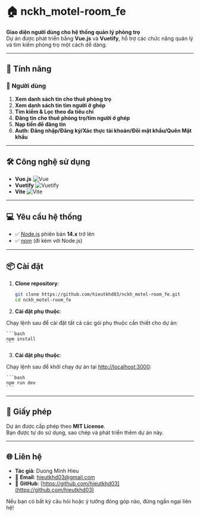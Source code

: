 # 🏠 nckh_motel-room_fe

**Giao diện người dùng cho hệ thống quản lý phòng trọ**  
Dự án được phát triển bằng **Vue.js** và **Vuetify**, hỗ trợ các chức năng quản lý và tìm kiếm phòng trọ một cách dễ dàng.

---

## 🌟 **Tính năng**

### 👥 **Người dùng**

1.  **Xem danh sách tin cho thuê phòng trọ**
2.  **Xem danh sách tin tìm người ở ghép**
3.  **Tìm kiếm & Lọc theo đa tiêu chí**
4.  **Đăng tin cho thuê phòng trọ/tìm người ở ghép**
5.  **Nạp tiền để đăng tin**
6.  **Auth: Đăng nhập/Đăng ký/Xác thực tài khoản/Đổi mật khẩu/Quên Mật khẩu**

---

## 🛠️ **Công nghệ sử dụng**

- **Vue.js** ![Vue](https://img.shields.io/badge/Vue.js-4FC08D?logo=vue.js&logoColor=white)
- **Vuetify** ![Vuetify](https://img.shields.io/badge/Vuetify-1867C0?logo=vuetify&logoColor=white)
- **Vite** ![Vite](https://img.shields.io/badge/Vite-B73BFE?logo=vite&logoColor=white)

---

## 💻 **Yêu cầu hệ thống**

- ✅ [Node.js](https://nodejs.org/) phiên bản **14.x** trở lên
- ✅ [npm](https://www.npmjs.com/) (đi kèm với Node.js)

---

## 📦 **Cài đặt**

1. **Clone repository**:

   ```bash
   git clone https://github.com/hieutkhd03/nckh_motel-room_fe.git
   cd nckh_motel-room_fe
   ```

2. **Cài đặt phụ thuộc**:

Chạy lệnh sau để cài đặt tất cả các gói phụ thuộc cần thiết cho dự án:

    ```bash
    npm install
    ```

3. **Cài đặt phụ thuộc**:

Chạy lệnh sau để khởi chạy dự án tại [http://localhost:3000](http://localhost:3000):

    ```bash
    npm run dev
    ```

---

## 📜 **Giấy phép**

Dự án được cấp phép theo **MIT License**.  
Bạn được tự do sử dụng, sao chép và phát triển thêm dự án này.

---

## 🌐 **Liên hệ**

- **Tác giả**: Duong Minh Hieu
- 📧 **Email**: [hieutkhd03@gmail.com](mailto:hieutkhd03@gmail.com)
- 🔗 **GitHub**: [https://github.com/hieutkhd03](https://github.com/hieutkhd03)

Nếu bạn có bất kỳ câu hỏi hoặc ý tưởng đóng góp nào, đừng ngần ngại liên hệ!
